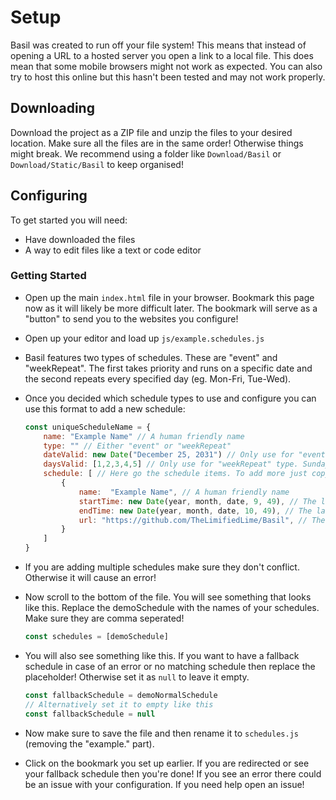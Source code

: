 # Setup
Basil was created to run off your file system! This means that instead of opening a URL to a hosted server you open a link to a local file. This does mean that some mobile browsers might not work as expected. You can also try to host this online but this hasn't been tested and may not work properly.

## Downloading
Download the project as a ZIP file and unzip the files to your desired location. Make sure all the files are in the same order! Otherwise things might break. We recommend using a folder like `Download/Basil` or `Download/Static/Basil` to keep organised!

## Configuring
To get started you will need:
- Have downloaded the files
- A way to edit files like a text or code editor

### Getting Started
- Open up the main `index.html` file in your browser. Bookmark this page now as it will likely be more difficult later. The bookmark will serve as a "button" to send you to the websites you configure!
- Open up your editor and load up `js/example.schedules.js`
- Basil features two types of schedules. These are "event" and "weekRepeat". The first takes priority and runs on a specific date and the second repeats every specified day (eg. Mon-Fri, Tue-Wed).
- Once you decided which schedule types to use and configure you can use this format to add a new schedule:

    ```js
    const uniqueScheduleName = {
        name: "Example Name" // A human friendly name
        type: "" // Either "event" or "weekRepeat"
        dateValid: new Date("December 25, 2031") // Only use for "event" type
        daysValid: [1,2,3,4,5] // Only use for "weekRepeat" type. Sunday = 0, Monday = 1 and so on
        schedule: [ // Here go the schedule items. To add more just copy the example below. Make sure to have them comma seperated. 
            {
                name:  "Example Name", // A human friendly name
                startTime: new Date(year, month, date, 9, 49), // The last two are the hour & minutes (24hr format). Only change the these!
                endTime: new Date(year, month, date, 10, 49), // The last two are the hour & minutes (24hr format). Only change the these!
                url: "https://github.com/TheLimifiedLime/Basil", // The URL to open
            }
        ]
    }
    ```
- If you are adding multiple schedules make sure they don't conflict. Otherwise it will cause an error!
- Now scroll to the bottom of the file. You will see something that looks like this. Replace the demoSchedule with the names of your schedules. Make sure they are comma seperated!
    ```js
    const schedules = [demoSchedule]
    ```
- You will also see something like this. If you want to have a fallback schedule in case of an error or no matching schedule then replace the placeholder! Otherwise set it as `null` to leave it empty.
    ```js
    const fallbackSchedule = demoNormalSchedule
    // Alternatively set it to empty like this
    const fallbackSchedule = null
    ```
- Now make sure to save the file and then rename it to `schedules.js` (removing the "example." part).
- Click on the bookmark you set up earlier. If you are redirected or see your fallback schedule then you're done! If you see an error there could be an issue with your configuration. If you need help open an issue!
